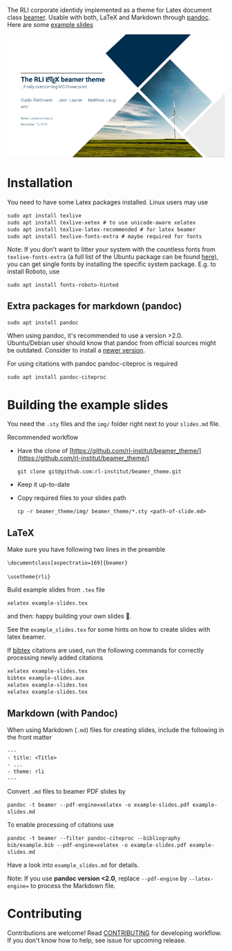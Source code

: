 The RLI corporate identidy implemented as a theme for Latex document class [beamer](https://en.wikibooks.org/wiki/LaTeX/Presentations). Usable with both, LaTeX and Markdown through [pandoc](https://pandoc.org/). Here are some [example slides](https://speakerdeck.com/gplssm/rli-latex-beamer-example-slides)  

![](img/example_slides.gif)

# Installation

You need to have some Latex packages installed. Linux users may use

```
sudo apt install texlive
sudo apt install texlive-xetex # to use unicode-aware xelatex
sudo apt install texlive-latex-recommended # for latex beamer
sudo apt install texlive-fonts-extra # maybe required for fonts
```

Note: If you don't want to litter your system with the countless fonts from `texlive-fonts-extra` (a full list of the
Ubuntu package can be found [here](https://packages.ubuntu.com/xenial/texlive-fonts-extra)), you can get single
fonts by installing the specific system package. E.g. to install Roboto, use

```
sudo apt install fonts-roboto-hinted
```

## Extra packages for markdown (pandoc)

```
sudo apt install pandoc
```

When using pandoc, it's recommended to use a version >2.0. Ubuntu/Debian user should know that pandoc from official sources might be outdated. Consider to install a [newer version](https://pandoc.org/installing.html).

For using citations with pandoc pandoc-citeproc is required

```
sudo apt install pandoc-citeproc
```


# Building the example slides

You need the `.sty` files and the `img/` folder right next to your `slides.md` file.

Recommended workflow
  - Have the clone of [https://github.com/rl-institut/beamer_theme/](https://github.com/rl-institut/beamer_theme/)
    
    ```
    git clone git@github.com:rl-institut/beamer_theme.git
    ```
  - Keep it up-to-date
  - Copy required files to your slides path

    ```
    cp -r beamer_theme/img/ beamer_theme/*.sty <path-of-slide.md> 
    ```

## LaTeX

Make sure you have following two lines in the preamble

```
\documentclass[aspectratio=169]{beamer}

\usetheme{rli}
```

Build example slides from `.tex` file 

```
xelatex example-slides.tex
```

and then: happy building your own slides :tada:.

See the `example_slides.tex` for some hints on how to create slides with latex beamer.

If [bibtex](https://de.wikipedia.org/wiki/BibTeX) citations are used, run the following commands for correctly processing newly added citations

```
xelatex example-slides.tex
bibtex example-slides.aux
xelatex example-slides.tex
xelatex example-slides.tex
```
## Markdown (with Pandoc)

When using Markdown (`.md`) files for creating slides, include the following in the front matter

```
---
- title: <Title>
- ...
- theme: rli
---
```

Convert `.md` files to beamer PDF slides by

```
pandoc -t beamer --pdf-engine=xelatex -o example-slides.pdf example-slides.md 
```

To enable processing of citations use

```
pandoc -t beamer --filter pandoc-citeproc --bibliography bib/example.bib --pdf-engine=xelatex -o example-slides.pdf example-slides.md
```
Have a look into `example_slides.md` for details.

Note: If you use **pandoc version <2.0**, replace `--pdf-engine` by `--latex-engine=` to process the Markdown file.

# Contributing

Contributions are welcome! Read [CONTRIBUTING](https://github.com/rl-institut/beamer_theme/blob/master/CONTRIBUTING.md) for developing workflow.
If you don't know how to help, see issue for upcoming release.